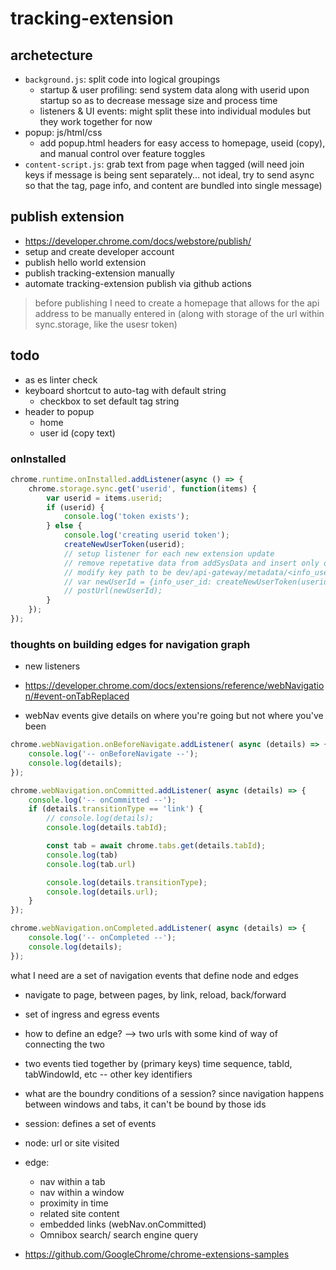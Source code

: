 # tracking-extension

## archetecture

- `background.js`: split code into logical groupings
    - startup & user profiling: send system data along with userid upon startup so as to decrease message size and process time
    - listeners & UI events: might split these into individual modules but they work together for now
- popup: js/html/css
    - add popup.html headers for easy access to homepage, useid (copy), and manual control over feature toggles
- `content-script.js`: grab text from page when tagged (will need join keys if message is being sent separately... not ideal, try to send async so that the tag, page info, and content are bundled into single message)

## publish extension

- <https://developer.chrome.com/docs/webstore/publish/>
- setup and create developer account
- publish hello world extension
- publish tracking-extension manually
- automate tracking-extension publish via github actions

> before publishing I need to create a homepage that allows for the api address to be manually entered in (along with storage of the url within sync.storage, like the usesr token)

## todo

- as es linter check
- keyboard shortcut to auto-tag with default string
    - checkbox to set default tag string
- header to popup
    - home
    - user id (copy text)


### onInstalled

```js
chrome.runtime.onInstalled.addListener(async () => {
    chrome.storage.sync.get('userid', function(items) {
        var userid = items.userid;
        if (userid) {
            console.log('token exists');
        } else {
            console.log('creating userid token');
            createNewUserToken(userid);
            // setup listener for each new extension update
            // remove repetative data from addSysData and insert only once
            // modify key path to be dev/api-gateway/metadata/<info_user_id>/metadata_<timestamp>.json
            // var newUserId = {info_user_id: createNewUserToken(userid)}
            // postUrl(newUserId);
        }
    });
});
```

### thoughts on building edges for navigation graph

- new listeners
- <https://developer.chrome.com/docs/extensions/reference/webNavigation/#event-onTabReplaced>

- webNav events give details on where you're going but not where you've been

```js
chrome.webNavigation.onBeforeNavigate.addListener( async (details) => {
    console.log('-- onBeforeNavigate --');
    console.log(details);
});

chrome.webNavigation.onCommitted.addListener( async (details) => {
    console.log('-- onCommitted --');
    if (details.transitionType == 'link') {
        // console.log(details);
        console.log(details.tabId);

        const tab = await chrome.tabs.get(details.tabId);
        console.log(tab)
        console.log(tab.url)

        console.log(details.transitionType);
        console.log(details.url);
    }
});

chrome.webNavigation.onCompleted.addListener( async (details) => {
    console.log('-- onCompleted --');
    console.log(details);
});
```

what I need are a set of navigation events that define node and edges

- navigate to page, between pages, by link, reload, back/forward
- set of ingress and egress events
- how to define an edge? --> two urls with some kind of way of connecting the two
- two events tied together by (primary keys) time sequence, tabId, tabWindowId, etc -- other key identifiers

- what are the boundry conditions of a session? since navigation happens between windows and tabs, it can't be bound by those ids
- session: defines a set of events
- node: url or site visited
- edge:
    - nav within a tab
    - nav within a window
    - proximity in time
    - related site content
    - embedded links (webNav.onCommitted)
    - Omnibox search/ search engine query
- <https://github.com/GoogleChrome/chrome-extensions-samples>
